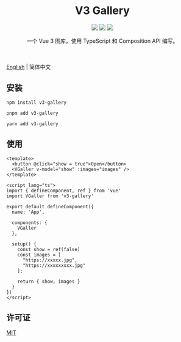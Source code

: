 <h1 align="center">
  V3 Gallery
</h1>

<p align="center">
<img src="https://img.shields.io/npm/v/v3-gallery?color=blue">
<img src="https://img.shields.io/npm/l/v3-gallery">
<img src="https://img.shields.io/npm/dw/v3-gallery">
</p>

<div align="center">
一个 Vue 3 图库，使用 TypeScript 和 Composition API 编写。
</div>

<br>
<br>

[English](./README.md) | 简体中文

## 安装

```
npm install v3-gallery
```

```
pnpm add v3-gallery
```

```
yarn add v3-gallery
```

## 使用

```
<template>
  <button @click="show = true">Open</button>
  <VGaller v-model="show" :images="images" />
</template>

<script lang="ts">
import { defineComponent, ref } from 'vue'
import VGaller from 'v3-gallery'

export default defineComponent({
  name: 'App',

  components: {
    VGaller
  },

  setup() {
    const show = ref(false)
    const images = [
      "https://xxxxx.jpg",
      "https://xxxxxxxxx.jpg"
    ];

    return { show, images }
  }
})
</script>
```

## 许可证

[MIT](https://github.com/inhal/v3-gallery/blob/main/LICENSE)
